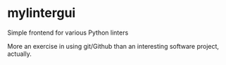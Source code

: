 # mylintergui
Simple frontend for various Python linters

More an exercise in using git/Github than an interesting software project, actually.
